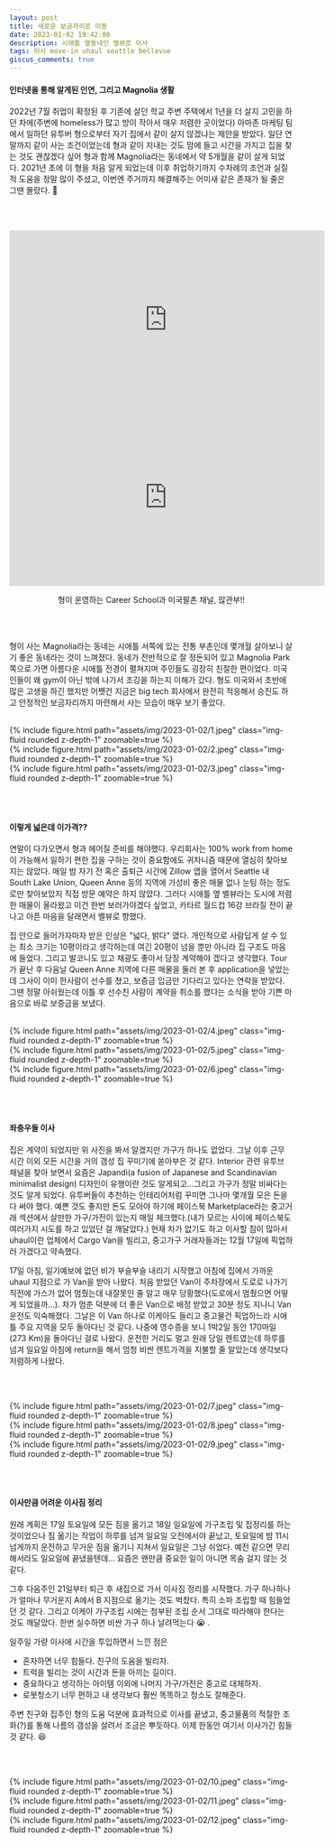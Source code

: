 ```yaml
---
layout: post
title: 새로운 보금자리로 이동
date: 2023-01-02 19:42:00
description: 시애틀 옆동네인 벨뷰로 이사
tags: 이사 move-in uhaul seattle bellevue
giscus_comments: true
---
```


#### 인터넷을 통해 알게된 인연, 그리고 Magnolia 생활
2022년 7월 취업이 확정된 후 기존에 살던 학교 주변 주택에서 1년을 더 살지 고민을 하던 차에(주변에 homeless가 많고 방이 작아서 매우 저렴한 곳이었다) 아마존 마케팅 팀에서 일하던 유투버 형으로부터 자기 집에서 같이 살지 않겠냐는 제안을 받았다. 일단 연말까지 같이 사는 조건이었는데 형과 같이 지내는 것도 맘에 들고 시간을 가지고 집을 찾는 것도 괜찮겠다 싶어 형과 함께 Magnolia라는 동네에서 약 5개월을 같이 살게 되었다. 2021년 초에 이 형을 처음 알게 되었는데 이후 취업하기까지 수차례의 조언과 실질적 도움을 정말 많이 주셨고, 이번엔 주거까지 해결해주는 어미새 같은 존재가 될 줄은 그땐 몰랐다. :angel: 

<br><br>

<p style="text-align:center;">
    <iframe width="560" height="315" src="https://www.youtube.com/embed/1wa5gWLwG3I" title="YouTube video player" frameborder="0" allow="accelerometer; autoplay; clipboard-write; encrypted-media; gyroscope; picture-in-picture" allowfullscreen></iframe>
    <iframe width="560" height="315" src="https://www.youtube.com/embed/-a_dobgBE88" title="YouTube video player" frameborder="0" allow="accelerometer; autoplay; clipboard-write; encrypted-media; gyroscope; picture-in-picture" allowfullscreen></iframe>
    <div>
        <p style="text-align:center;">형이 운영하는 Career School과 미국팔촌 채널, 많관부!!</p>
    </div>
</p>

<br><br>

형이 사는 Magnolia라는 동네는 시애틀 서쪽에 있는 전통 부촌인데 몇개월 살아보니 살기 좋은 동네라는 것이 느껴졌다. 동네가 전반적으로 잘 정돈되어 있고 Magnolia Park 쪽으로 가면 아름다운 시애틀 전경이 펼쳐지며 주민들도 굉장히 친절한 편이었다. 미국인들이 왜 gym이 아닌 밖에 나가서 조깅을 하는지 이해가 갔다. 형도 미국와서 초반에 많은 고생을 하긴 했지만 어쨋건 지금은 big tech 회사에서 완전히 적응해서 승진도 하고 안정적인 보금자리까지 마련해서 사는 모습이 매우 보기 좋았다.
<br><br>

<div class="row mt-3">
    <div class="col-sm mt-3 mt-md-0">
        {% include figure.html path="assets/img/2023-01-02/1.jpeg" class="img-fluid rounded z-depth-1" zoomable=true %}
    </div>
    <div class="col-sm mt-3 mt-md-0">
        {% include figure.html path="assets/img/2023-01-02/2.jpeg" class="img-fluid rounded z-depth-1" zoomable=true %}
    </div>
    <div class="col-sm mt-3 mt-md-0">
        {% include figure.html path="assets/img/2023-01-02/3.jpeg" class="img-fluid rounded z-depth-1" zoomable=true %}
    </div>
</div>

<br><br>

#### 이렇게 넓은데 이가격??
연말이 다가오면서 형과 헤어질 준비를 해야했다. 우리회사는 100% work from home이 가능해서 일하기 편한 집을 구하는 것이 중요함에도 귀차니즘 때문에 열심히 찾아보지는 않았다. 매일 밤 자기 전 혹은 출퇴근 시간에 Zillow 앱을 열어서 Seattle 내 South Lake Union, Queen Anne 등의 지역에 가성비 좋은 매물 없나 눈팅 하는 정도로만 찾아보았지 직접 방문 예약은 하지 않았다. 그러다 시애틀 옆 벨뷰라는 도시에 저렴한 매물이 올라왔고 이건 한번 보러가야겠다 싶었고, 카타르 월드컵 16강 브라질 전이 끝나고 아픈 마음을 달래면서 벨뷰로 향했다.

집 안으로 들어가자마자 받은 인상은 "넓다, 밝다" 였다. 개인적으로 사람답게 살 수 있는 최소 크기는 10평이라고 생각하는데 여긴 20평이 넘을 뿐만 아니라 집 구조도 마음에 들었다. 그리고 발코니도 있고 채광도 좋아서 당장 계약해야 겠다고 생각했다. Tour가 끝난 후 다음날 Queen Anne 지역에 다른 매물을 둘러 본 후 application을 넣었는데 그사이 이미 한사람이 선수를 쳤고, 보증금 입금만 기다리고 있다는 연락을 받았다. 그땐 정말 아쉬웠는데 이틀 후 선수친 사람이 계약을 취소를 했다는 소식을 받아 기쁜 마음으로 바로 보증금을 보냈다.
<br><br>

<div class="row mt-3">
    <div class="col-sm mt-3 mt-md-0">
        {% include figure.html path="assets/img/2023-01-02/4.jpeg" class="img-fluid rounded z-depth-1" zoomable=true %}
    </div>
    <div class="col-sm mt-3 mt-md-0">
        {% include figure.html path="assets/img/2023-01-02/5.jpeg" class="img-fluid rounded z-depth-1" zoomable=true %}
    </div>
    <div class="col-sm mt-3 mt-md-0">
        {% include figure.html path="assets/img/2023-01-02/6.jpeg" class="img-fluid rounded z-depth-1" zoomable=true %}
    </div>
</div>

<br><br>

#### 좌충우돌 이사
집은 계약이 되었지만 위 사진을 봐서 알겠지만 가구가 하나도 없었다. 그날 이후 근무 시간 이외 모든 시간을 거의 갬성 집 꾸미기에 쏟아부은 것 같다. Interior 관련 유투브 채널을 찾아 보면서 요즘은 Japandi(a fusion of Japanese and Scandinavian minimalist design) 디자인이 유행이란 것도 알게되고...그리고 가구가 정말 비싸다는 것도 알게 되었다. 유투버들이 추천하는 인테리어처럼 꾸미면 그나마 몇개월 모은 돈을 다 써야 했다. 예쁜 것도 좋지만 돈도 모아야 하기에 페이스북 Marketplace라는 중고거래 섹션에서 살만한 가구/가전이 있는지 매일 체크했다.(내가 모르는 사이에 페이스북도 여러가지 시도를 하고 있었단 걸 깨달았다.) 현재 차가 없기도 하고 이사할 짐이 많아서 uhaul이란 업체에서 Cargo Van을 빌리고, 중고가구 거래자들과는 12월 17일에 픽업하러 가겠다고 약속했다.

17일 아침, 일기예보에 없던 비가 부슬부슬 내리기 시작했고 아침에 집에서 가까운 uhaul 지점으로 가 Van을 받아 나왔다. 처음 받았던 Van이 주차장에서 도로로 나가기 직전에 가스가 없어 멈췄는데 내잘못인 줄 알고 매우 당황했다(도로에서 멈췄으면 어떻게 되었을까...). 차가 멈춘 덕분에 더 좋은 Van으로 배정 받았고 30분 정도 지나니 Van 운전도 익숙해졌다. 그날은 이 Van 하나로 이케아도 들리고 중고물건 픽업하느라 시애틀 주요 지역을 모두 돌아다닌 것 같다. 나중에 영수증을 보니 1박2일 동안 170마일(273 Km)을 돌아다닌 걸로 나왔다. 운전한 거리도 멀고 원래 당일 렌트였는데 하루를 넘겨 일요일 아침에 return을 해서 엄청 비싼 렌트가격을 지불할 줄 알았는데 생각보다 저렴하게 나왔다.

<br><br>

<div class="row mt-3">
    <div class="col-sm mt-3 mt-md-0">
        {% include figure.html path="assets/img/2023-01-02/7.jpeg" class="img-fluid rounded z-depth-1" zoomable=true %}
    </div>
    <div class="col-sm mt-3 mt-md-0">
        {% include figure.html path="assets/img/2023-01-02/8.jpeg" class="img-fluid rounded z-depth-1" zoomable=true %}
    </div>
    <div class="col-sm mt-3 mt-md-0">
        {% include figure.html path="assets/img/2023-01-02/9.jpeg" class="img-fluid rounded z-depth-1" zoomable=true %}
    </div>
</div>

<br><br>

#### 이사만큼 어려운 이사짐 정리
원래 계획은 17일 토요일에 모든 짐을 옮기고 18일 일요일에 가구조립 및 집정리를 하는 것이었으나 짐 옮기는 작업이 하루를 넘겨 일요일 오전에서야 끝났고, 토요일에 밤 11시 넘게까지 운전하고 무거운 짐을 옮기니 지쳐서 일요일은 그냥 쉬었다. 예전 같으면 무리해서라도 일요일에 끝냈을텐데... 요즘은 왠만큼 중요한 일이 아니면 목숨 걸지 않는 것 같다.

그후 다음주인 21일부터 퇴근 후 새집으로 가서 이사짐 정리를 시작했다. 가구 하나하나가 얼마나 무거운지 A에서 B 지점으로 옮기는 것도 벅찼다. 특히 소파 조립할 때 힘들었던 것 같다. 그리고 이케아 가구조립 시에는 첨부된 조립 순서 그대로 따라해야 한다는 것도 깨달았다. 한번 실수하면 비싼 가구 하나 날려먹는다 :sob: .

일주일 가량 이사에 시간을 투입하면서 느낀 점은

* 혼자하면 너무 힘들다. 친구의 도움을 빌리자.
* 트럭을 빌리는 것이 시간과 돈을 아끼는 길이다.
* 중요하다고 생각하는 아이템 이외에 나머지 가구/가전은 중고로 대체하자.
* 로봇청소기 너무 편하고 내 생각보다 훨씬 똑똑하고 청소도 잘해준다.

주변 친구와 집주인 형의 도움 덕분에 효과적으로 이사를 끝냈고, 중고물품의 적절한 조화(?)를 통해 나름의 갬성을 살려서 조금은 뿌듯하다. 이제 한동안 여기서 이사가긴 힘들 것 같다. :satisfied:

<br><br>

<div class="row mt-3">
    <div class="col-sm mt-3 mt-md-0">
        {% include figure.html path="assets/img/2023-01-02/10.jpeg" class="img-fluid rounded z-depth-1" zoomable=true %}
    </div>
    <div class="col-sm mt-3 mt-md-0">
        {% include figure.html path="assets/img/2023-01-02/11.jpeg" class="img-fluid rounded z-depth-1" zoomable=true %}
    </div>
    <div class="col-sm mt-3 mt-md-0">
        {% include figure.html path="assets/img/2023-01-02/12.jpeg" class="img-fluid rounded z-depth-1" zoomable=true %}
    </div>
</div>